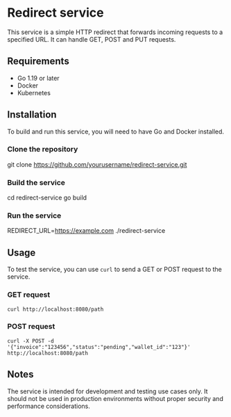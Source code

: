 # Redirect service

This service is a simple HTTP redirect that forwards incoming requests to a specified URL. It can handle GET, POST and PUT requests.

## Requirements

- Go 1.19 or later
- Docker
- Kubernetes

## Installation

To build and run this service, you will need to have Go and Docker installed.

### Clone the repository

git clone https://github.com/yourusername/redirect-service.git

### Build the service

cd redirect-service
go build

### Run the service

REDIRECT_URL=https://example.com ./redirect-service

## Usage

To test the service, you can use `curl` to send a GET or POST request to the service.

### GET request

    curl http://localhost:8080/path

### POST request

    curl -X POST -d '{"invoice":"123456","status":"pending","wallet_id":"123"}' http://localhost:8080/path

## Notes

The service is intended for development and testing use 
cases only. It should not be used in production environments 
without proper security and performance considerations.

